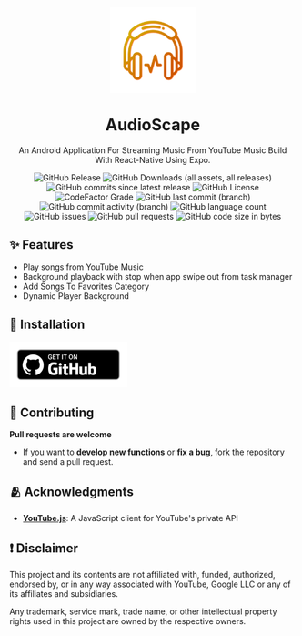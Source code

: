 <div align="center">
    <img src="./assets/images/transparent-icon.png" width="150" height="150" style="display: block; margin: 0 auto"/>
    <h1>AudioScape</h1>
    <p>An Android Application For Streaming Music From YouTube Music Build With React-Native Using Expo.</p>

![GitHub Release](https://img.shields.io/github/v/release/ankushcodes69/AudioScape?style=for-the-badge&label=Latest%20Release&labelColor=ce5601&color=ce6c01)
![GitHub Downloads (all assets, all releases)](https://img.shields.io/github/downloads/ankushcodes69/AudioScape/total?style=for-the-badge&labelColor=ce5601&color=ce6c01)
![GitHub commits since latest release](https://img.shields.io/github/commits-since/ankushcodes69/AudioScape/latest?style=for-the-badge&labelColor=ce5601&color=ce6c01)
![GitHub License](https://img.shields.io/github/license/ankushcodes69/AudioScape?style=for-the-badge&label=License&labelColor=ce5601&color=ce6c01)
![CodeFactor Grade](https://img.shields.io/codefactor/grade/github/ankushcodes69/AudioScape?style=for-the-badge&label=Codefactor&labelColor=ce5601&color=ce6c01)
![GitHub last commit (branch)](https://img.shields.io/github/last-commit/ankushcodes69/AudioScape/main?style=for-the-badge&label=Last%20Commit&labelColor=ce5601&color=ce6c01)
![GitHub commit activity (branch)](https://img.shields.io/github/commit-activity/t/ankushcodes69/AudioScape?style=for-the-badge&label=Total%20Commits&labelColor=ce5601&color=ce6c01)
![GitHub language count](https://img.shields.io/github/languages/count/ankushcodes69/AudioScape?style=for-the-badge&label=Languages%20Used&labelColor=ce5601&color=ce6c01)
![GitHub issues](https://img.shields.io/github/issues/ankushcodes69/AudioScape?style=for-the-badge&label=Issues&labelColor=ce5601&color=ce6c01)
![GitHub pull requests](https://img.shields.io/github/issues-pr/ankushcodes69/AudioScape?style=for-the-badge&label=Pull%20Requests&labelColor=ce5601&color=ce6c01)
![GitHub code size in bytes](https://img.shields.io/github/languages/code-size/ankushcodes69/AudioScape?style=for-the-badge&label=Code%20Size&labelColor=ce5601&color=ce6c01)
</div>

## ✨ Features
- Play songs from YouTube Music
- Background playback with stop when app swipe out from task manager
- Add Songs To Favorites Category
- Dynamic Player Background

## 📲 Installation
[<img src="./assets/images/getItGithub.png" alt="GitHub" height="80">](https://github.com/ankushcodes69/AudioScape/releases/latest)

## 🤝 Contributing
**Pull requests are welcome**
- If you want to **develop new functions** or **fix a bug**, fork the repository and send a pull request.

## 🫂 Acknowledgments
- [**YouTube.js**](https://github.com/LuanRT/YouTube.js): A JavaScript client for YouTube's private API

## ❗ Disclaimer
This project and its contents are not affiliated with, funded, authorized, endorsed by, or in any way associated with YouTube, Google LLC or any of its affiliates and subsidiaries.

Any trademark, service mark, trade name, or other intellectual property rights used in this project are owned by the respective owners.
